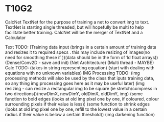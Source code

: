 # T10G2
CalcNet
TextNet for the purpose of training a net to convert img to text. TextNet is starting single threaded, but will hopefully be multi to help facilitate better training.
CalcNet will be the merger of TextNet and a Calculator 

Text TODO:
 (Training data input (brings in a certain amount of training data and resizes it to required specs . this may include resizing of images(no need for smoothing these if ))(data should be in the form of 1d float arrays))
 (Dense/Conv2D - save and init)
 (Net Architecture) 
 (Multi thread - MAYBE)
Calc TODO:
 (takes in string representing equation)
 (start with dealing with equations with no unknown variables)
IMG Processing TODO:
 (img processing methods will also be used by the class that iputs training data, so any thing img processing goes here as it may be useful later)
 (img resizing - can resize a rectangular img to be square (ie stretch/compress in two directions))(newDimX, newDimY, oldDimX, oldDimY, img)
 (some function to bold edges (looks at old img pixel one by one, if coloured, colour surrounding pixels if their value is less))
 (some function to shrink edges (looks at old img pixel one by one, refill to the lowest value in a certain radius if their value is below a certain threshold))
 (img darkening function)
